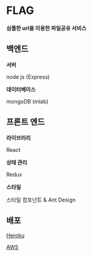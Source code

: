 # FLAG

**심플한 url을 이용한 파일공유 서비스**

## 백엔드

**서버**

node js (Express)

**데이터베이스**

mongoDB (mlab) 

## 프론트 엔드

**라이브러리**

React

**상태 관리**

Redux

**스타일**

스타일 컴포넌트 & Ant Design

## 배포

[Heroku](http://flag1.herokuapp.com)

[AWS](http://flag1.tk)